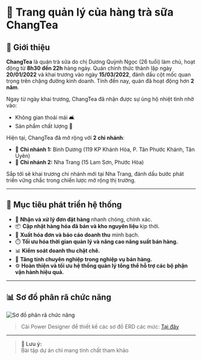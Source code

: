 # 🧋 Trang quản lý của hàng trà sữa ChangTea

## 📖 Giới thiệu

**ChangTea** là quán trà sữa do chị Dương Quỳnh Ngọc (26 tuổi) làm chủ, hoạt động từ **8h30 đến 22h** hàng ngày. Quán chính thức thành lập ngày **20/01/2022** và khai trương vào ngày **15/03/2022**, đánh dấu cột mốc quan trọng trên chặng đường kinh doanh. Tính đến nay, quán đã hoạt động hơn **2 năm**.

Ngay từ ngày khai trương, ChangTea đã nhận được sự ủng hộ nhiệt tình nhờ vào:
- Không gian thoải mái 🛋️
- Sản phẩm chất lượng 🍹

Hiện tại, ChangTea đã mở rộng với **2 chi nhánh**:
- 📍 **Chi nhánh 1:** Bình Dương (119 KP Khánh Hòa, P. Tân Phước Khánh, Tân Uyên)
- 📍 **Chi nhánh 2:** Nha Trang (15 Lam Sơn, Phước Hòa)

Sắp tới sẽ khai trương chi nhánh mới tại Nha Trang, đánh dấu bước phát triển vững chắc trong chiến lược mở rộng thị trường.

---

## 🎯 Mục tiêu phát triển hệ thống

- 🛒 **Nhận và xử lý đơn đặt hàng** nhanh chóng, chính xác.
- 📦 **Cập nhật hàng hóa đã bán và kho nguyên liệu** kịp thời.
- 🧾 **Xuất hóa đơn và báo cáo doanh thu** minh bạch.
- ⏱️ **Tối ưu hóa thời gian quản lý và nâng cao năng suất bán hàng.**
- 📊 **Kiểm soát doanh thu chặt chẽ.**
- 🤝 **Tăng tính chuyên nghiệp trong nghiệp vụ bán hàng.**
- ⚙️ **Hoàn thiện và tối ưu hệ thống quản lý tổng thể hỗ trợ các bộ phận vận hành hiệu quả.**

---

## 📊 Sơ đồ phân rã chức năng

![Sơ đồ phân rã chức năng](https://github.com/user-attachments/assets/8b0aaf5f-e825-4b70-b767-b1d206975bb6)

> Cài Power Designer để thiết kế các sơ đồ ERD các mức: [Tại đây](https://1024terabox.com/s/1uxWXJATE0DmHAmklFBWc7A)
---
> **📌 Lưu ý:**  
> Bài tập dự án chỉ mang tính chất tham khảo

